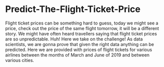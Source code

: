# Predict-The-Flight-Ticket-Price

Flight ticket prices can be something hard to guess, today we might see a price, check out the price of the same flight tomorrow, it will be a different story. We might have often heard travellers saying that flight ticket prices are so unpredictable. Huh! Here we take on the challenge! As data scientists, we are gonna prove that given the right data anything can be predicted. Here we are provided with prices of flight tickets for various airlines between the months of March and June of 2019 and between various cities.
